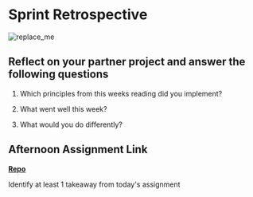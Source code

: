 # Sprint Retrospective

![replace_me](https://codeworks.blob.core.windows.net/public/assets/img/illustrations/placeholder.svg)

## Reflect on your partner project and answer the following questions

1. Which principles from this weeks reading did you implement?

2. What went well this week?

3. What would you do differently?

## Afternoon Assignment Link

**[Repo](https://github.com/HardlySalty/<ASSIGNMENT_REPO>)**

Identify at least 1 takeaway from today's assignment
